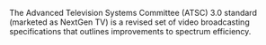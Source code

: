 The Advanced Television Systems Committee (ATSC) 3.0 standard (marketed as NextGen TV) is a revised set of video broadcasting specifications that outlines improvements to spectrum efficiency.